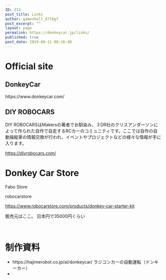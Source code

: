 ```yaml
---
ID: 212
post_title: Links
author: gameshell_d7l6g7
post_excerpt: ""
layout: page
permalink: https://donkeycar.jp/links/
published: true
post_date: 2019-08-11 08:16:40
---
```

<h1>Official site</h1>
<h2>DonkeyCar</h2>
https://www.donkeycar.com/
<h2>DIY ROBOCARS</h2>
DIY ROBOCARSはMakersの著者でお馴染み、３DR社のクリスアンダーソンによって作られた自作で自走するRCカーのコミュニティです。ここでは自作の自動操縦車の情報交換が行われ、イベントやプロジェクトなどの様々な情報が手に入ります。

https://diyrobocars.com/
<h1>Donkey Car Store</h1>
Fabo Store

robocarstore

<a class="autolink" href="https://www.robocarstore.com/products/donkey-car-starter-kit" target="_blank" rel="nofollow noopener noreferrer">https://www.robocarstore.com/products/donkey-car-starter-kit</a>

販売元はここ。
日本円で35000円くらい

&nbsp;
<h1>制作資料</h1>
<ul>
 	<li>https://hajimerobot.co.jp/ai/donkeycar/ ラジコンカーの自動運転（ドンキーカー）</li>
 	<li></li>
</ul>
&nbsp;

&nbsp;

&nbsp;

&nbsp;